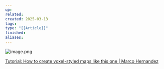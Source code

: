 ```yaml
---
up: 
related: 
created: 2025-03-13
tags: 
type: "[[Article]]"
finished: 
aliases:
---
```

![image.png](https://s1.vika.cn/space/2025/03/13/4a5871fea13a4355bcd84f1e5dca780c)


[Tutorial: How to create voxel-styled maps like this one \| Marco Hernandez](https://mhinfographics.com/2024/12/19/tutorial-how-to-create-this-voxel-styled-map/)